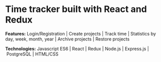 # Time tracker built with React and Redux

**Features:**
Login/Registration | Create projects | Track time | Statistics by day, week, month, year | Archive projects | Restore projects

**Technologies:**
Javascript ES6 | React | Redux | Node.js | Express.js | PostgreSQL | HTML/CSS
